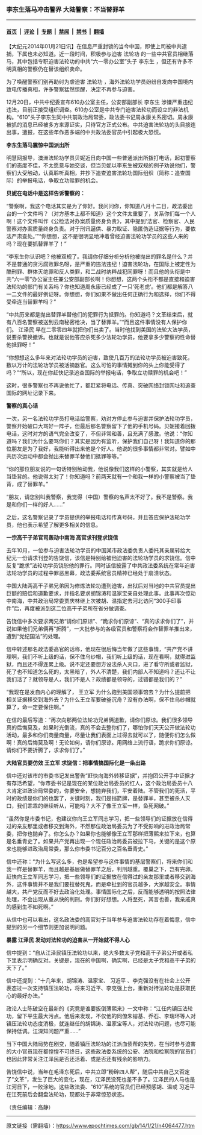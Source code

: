 ### 李东生落马冲击警界 大陆警察：不当替罪羊

---

#### [首页](../../../..?n4064477) &nbsp;|&nbsp; [评论](../../../../../epoch-comment?n4064477) &nbsp;|&nbsp; [专题](../../../../../epoch-special?n4064477) &nbsp;|&nbsp; [禁闻](../../../../../epoch-news?n4064477) &nbsp;|&nbsp; [禁书](../../../../../books?n4064477) &nbsp;|&nbsp; [翻墙](https://github.com/gfw-breaker/nogfw/blob/master/README.md?n4064477)


<div class="post_content" id="artbody" itemprop="articleBody">
 <!-- article content begin -->
 <p>
  【大纪元2014年01月21日讯】在信息严重封锁的当今中国，即使上司被中共逮捕，下属也未必知道。近一段时间，积极参与迫害
  <ok href="https://www.epochtimes.com/gb/tag/%E6%B3%95%E8%BD%AE%E5%8A%9F.html">
   法轮功
  </ok>
  的一些中共官员相继落马，其中包括专职迫害法轮功的中共“六一零办公室”头子
  <ok href="https://www.epochtimes.com/gb/tag/%E6%9D%8E%E4%B8%9C%E7%94%9F.html">
   李东生
  </ok>
  ，但还有许多不明真相的警察仍在替该组织卖命。
 </p>
 <p>
  为了唤醒警察们别再助纣为虐迫害
  <ok href="https://www.epochtimes.com/gb/tag/%E6%B3%95%E8%BD%AE%E5%8A%9F.html">
   法轮功
  </ok>
  ，海外法轮功学员纷纷自发向中国境内致电传播真相，许多警察猛然惊醒，决定不再参与迫害。
 </p>
 <p>
  12月20日，中共中纪委宣布610办公室主任，公安部副部长
  <ok href="https://www.epochtimes.com/gb/tag/%E6%9D%8E%E4%B8%9C%E7%94%9F.html">
   李东生
  </ok>
  涉嫌严重违纪违法，目前正接受组织调查。610办公室是中共专门迫害法轮功而设立的非法机构。“610”头子李东生同中共前政治局常委，政法委书记周永康关系密切。周永康被抓的消息已经被多方来源证实，只待官方正式公布。中共迫害法轮功的头目接连出事，遭报，在这些年作恶多端的中共政法委官员中引起极大恐慌。
 </p>
 <p>
  <b>
   李东生落马震惊中国派出所
  </b>
 </p>
 <p>
  明慧网报导，澳洲法轮功学员贝妮近日向中国一些普通派出所拨打电话，起初警察们的态度不佳，不太愿意与她交谈，但当贝妮以李东生被双规的例子劝说他们，警察们大受触动，认真聆听真相，并抄下追查迫害法轮功国际组织（简称：追查国际）的举报电话，争取立功赎罪的机会。
 </p>
 <p>
  <b>
   贝妮在电话中是这样告诉警察的：
  </b>
 </p>
 <p>
  “警察啊，我这个电话其实是为了你好。我问问你，你知道八月十二日，政法委出台的一个文件吗？（对方基本上都不知道）这个文件太重要了，关系你们每一个人啊！这个文件叫作《公检法对办案质量终身负责》，其中提到‘法官、检察官、人民警察对办案质量终身负责。对于刑讯逼供、暴力取证、隐匿伪造证据等行为，要依法严肃查处。’”“你想想，这不是很明显地冲着曾经迫害法轮功学员的这些人来的吗？现在要抓替罪羊了！”
 </p>
 <p>
  “李东生你认识吧？他被双规了。我请你仔细分析分析他被抛出的罪名是什么？并不是普通的贪污腐败罪名呀，是严重的违法违纪！迫害法轮功，在国际上被定性为酷刑罪、群体灭绝罪和反人类罪，和二战时纳粹战犯同罪呀！而且他的头衔是中共“六一零”办公室主任兼公安部副部长啊！你想想，这两个头衔不都是直接和迫害法轮功的部门有关系吗？你也知道周永康已经成了一只‘死老虎’。他们都是解答八一二文件的最好例证呀。你想想，你们如果不做出任何正确行为和选择，你们不得受牵连当替罪羊吗？”
 </p>
 <p>
  “中共历来都是抛出替罪羊替他们的犯罪行为抵罪的。你知道吗？文革结束后，就有八百名警察被送到云南秘密枪决，当了替罪羊。”“而且这件事情没有人保护你们。
  <ok href="https://www.epochtimes.com/gb/tag/%E6%B1%9F%E6%B3%BD%E6%B0%91.html">
   江泽民
  </ok>
  早在二零零四年就把你们出卖了。当时他找到美国的法轮大法学员，说要杀警换撤诉。也就是说他答应杀死多少法轮功学员，他要拿多少警察的性命替他抵罪呀！”
 </p>
 <p>
  “你想想这么多年来对法轮功学员的迫害，致使几百万的法轮功学员被迫害致死，数以万计的法轮功学员被活摘器官。这么可怕的事情摊到你的头上你能受得了吗？”“所以，现在你赶快记录追查国际的举报电话，争取立功赎罪的机会吧！”
 </p>
 <p>
  这时，很多警察也不再说他忙了，都赶紧将电话、传真、突破网络封锁网址和追查国际的网址记录下来。
 </p>
 <p>
  <b>
   警察的真心话
  </b>
 </p>
 <p>
  一次，另一名法轮功学员打电话给警察，劝对方停止参与迫害并保护法轮功学员，警察开始破口大骂好一阵子，但最后那名警察留下了他的手机号码。贝妮接着回拨电话，这时对方的语气完全改变了，不但非常和善，且充满了感激。他说：“你知道吗？我们为什么要骂你们？其实是因为有监听，保护我们自己呀！我知道你的那位朋友是为了我好，我能听得出来他是个好人。他说的很多事情都非常对。譬如中共历次运动中都会抛出来替罪羊替他们抵罪等等。”
 </p>
 <p>
  “你的那位朋友说的一句话特别触动我，他说像我们这样的小警察，其实就是给人当垫背的。他说得太对了！你知道吗？前两天就有一个和我一样的小警察被当了垫背，成了替罪羊。”
 </p>
 <p>
  “朋友，请您别叫我警察，我觉得（中国）警察的名声太不好了。我不是警察。我是和你们一样的好人……”
 </p>
 <p>
  之后，这名警察记录了学员提供的举报电话和传真号码，并且答应保护法轮功学员，他也表示希望了解更多相关的信息。
 </p>
 <p>
  <b>
   一宗高干子弟官司轰动中南海 高官求刊登求饶信
  </b>
 </p>
 <p>
  去年10月，一位参与迫害法轮功学员的中国某市政法委负责人委托其亲属转给大纪元一份请求刊登的告饶信，该信是特别给被他迫害的法轮功学员的求饶信。信中反复“跪求”法轮功学员饶恕他的罪行。同时该信披露了中共政法委系统在常年迫害法轮功学员的过程中罪恶黑幕，政法委系统官员精神已经处于崩溃状态。
 </p>
 <p>
  中国大陆两高干子弟兄弟因为修炼法轮功遭到迫害，出狱后对当地的中共官员提出巨额的赔偿和道歉要求，并指名要求胡锦涛和温家宝亲自处理此事。此事再次惊动中南海，中共政治局常委贾庆林继上次被胡、温指定去河北访问“300手印事件”后，再度被派到这二位高干子弟所在省分做调查。
 </p>
 <p>
  告饶信中多次要求两兄弟“请你们原谅”、“跪求你们原谅”、“真的求求你们了”，并说如果他们兄弟俩再“折腾”，一大批参与的各级官员和警察将会作替罪羊推出来，遭到“党纪国法”的处理。
 </p>
 <p>
  信中转述那名政法委高官的话称，他现在很后悔当年做了这些事情，“共产党不讲理啊，我们不听上级的话，保不住乌纱帽，我们听上级的话，现在看啊，就得进监狱，而且还不得连累上级。说不定还要想方设法杀人灭口，进了看守所或者监狱，死了也不知道怎么死的，太黑暗了，外人不清楚，我们内部人不知道吗？还让不让我们活了？就领导是人，我们不是人？政绩都是领导的，过错都是我们的？”
 </p>
 <p>
  “我现在是发自内心的理解了，
  <ok href="https://www.epochtimes.com/gb/tag/%E7%8E%8B%E7%AB%8B%E5%86%9B.html">
   王立军
  </ok>
  为什么跑到美国领事馆去？为什么提前把相关证据移交到海外去？为什么王立军要破釜沉舟？没有办法啊，保不住乌纱帽就算了，命一定要保住啊。”
 </p>
 <p>
  在信的最后写道：“再次向那两位法轮功兄弟俩道歉，请你们原谅。我们很多领导真的后悔莫及，如果时光倒流，真的不会去整你们了，哪怕你们天天公开做法轮功活动，最多和你们商量商量，尽量让我们表面上过得去就可以了，随便你们怎么做啊！真的后悔莫及啊！无论如何，请你们原谅。用网络上流行语，跪求你们原谅。请你们不要折腾了，求求你们了。”
 </p>
 <p>
  <b>
   大陆官员要仿效
   <ok href="https://www.epochtimes.com/gb/tag/%E7%8E%8B%E7%AB%8B%E5%86%9B.html">
    王立军
   </ok>
   求饶信：把事情搞国际化是一条出路
  </b>
 </p>
 <p>
  信中还对该市的市委书记发出警告“赶快向海外转移证据”，并抱团公开手中证据才有存活希望，“你市委书记是现在的某位政治局委员的红人，这个政治局委员十八大肯定进政治局常委的，你要安全，想抛弃我们，平安着陆。不管我们的死活，平时的政绩是你们的也罢了，关键时刻，我们是挡箭牌，是替罪羊，甚至被杀人灭口，我们乖乖的继续听从，可能吗？大不了像王立军一样，鱼死网破。”
 </p>
 <p>
  “虽然你是市委书记，也建议你向王立军同志学习，把一些领导们的证据放在信得过的亲友那里或者移交到海外，不然那位政治局委员为了不受影响的进政治局常委，把你也抛弃了。你怎么办？如果你也能够像王立军那样把薄熙来拉下来，也算是名垂青史了。如果共产党再出现一个现任政治局委员被拉下马，关键的是这个原来也能够进政治局常委，那么你市委书记百分之百名垂青史。”
 </p>
 <p>
  信中还称：“为什么写这么多，也是希望参与这件事情的基层警察们，将来你们和我一样是替罪羊，而且越是基层做替罪羊之后，判刑越重。覆巢之下，岂有完卵。赶快向王立军同志学习，把一些领导们的证据放在信得过的亲友那里或者移交到海外，这件事情并不是我们要拉替死鬼，而是牵扯到的官员越多，大家越安全。事情越大，共产党反而不好去政治化处理。事情国际化之后，反而能够透明的按照法律处理，不会出现从重从快的判刑。你们好好想想。人将至死，其言也善，我亲戚真的感到生不如死啊。”
 </p>
 <p>
  从信中也可以看出，这名政法委的高官对于当年参与迫害法轮功存在着悔意，信中提到的另一个细节则更加说明问题。
 </p>
 <p>
  <b>
   暴露
   <ok href="https://www.epochtimes.com/gb/tag/%E6%B1%9F%E6%B3%BD%E6%B0%91.html">
    江泽民
   </ok>
   发动对法轮功的迫害从一开始就不得人心
  </b>
 </p>
 <p>
  信中提到：“自从江泽民镇压法轮功以来，绝大多数太子党和高干子弟公开或者私下里表示明确反对。关键是，现在的中国啊，确实啊，已经是太子党和高干子弟的天下了。”
 </p>
 <p>
  信中还提到：“十几年来，胡锦涛、温家宝、
  <ok href="https://www.epochtimes.com/gb/tag/%E4%B9%A0%E8%BF%91%E5%B9%B3.html">
   习近平
  </ok>
  、李克强没有在社会上公开表态过一次支持镇压法轮功，将来习近平、李克强上台，重新对待法轮功是获取民心的最好办法。”
 </p>
 <p>
  政论人士陈破空在最新的《究竟是谁要扳倒薄熙来》一文中称：“江任内镇压法轮功，留下平生最大污点。他后来发现，不仅他的同僚朱镕基、乔石、李瑞环等人对镇压法轮功态度消极，就连继任的胡锦涛、温家宝等人，对法轮功问题，也尽可能保持低调。江深知问题严重……”
 </p>
 <p>
  当下中国大陆局势在剧变，随着镇压法轮功的江派血债帮的失势，在当时参与迫害的大小官员现在都惶惶不可终日，这些政法委系统的公安、法院和检察院的官员们也因此非常关注江泽民是否还活着、或是否还有残余的影响力。
 </p>
 <p>
  告饶信中说，当年在毛泽东死后，中共立即“粉碎四人帮”，随后中共自己又否定了“文革”，发生了巨大的变化，现在，江泽民没死也差不多了。江泽民的人马也是江河日下，一败涂地。这些政法委、“610”系统的官员们已经预感胡、温或
  <ok href="https://www.epochtimes.com/gb/tag/%E4%B9%A0%E8%BF%91%E5%B9%B3.html">
   习近平
  </ok>
  在江死前后会翻盘法轮功，现都处于非常惊恐状态。
 </p>
 <p>
  （责任编辑：高静）
 </p>
 <p>
  <!-- article content end -->
  <div id="below_article_ad">
  </div>
 </p>
</div>


---

原文链接（需翻墙）：https://www.epochtimes.com/gb/14/1/21/n4064477.htm